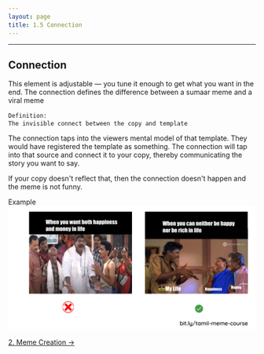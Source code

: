 ```yaml
---
layout: page
title: 1.5 Connection
---
```

---

## Connection
This element is adjustable — you tune it enough to get what you want in the end. The connection defines the difference between a sumaar meme and a viral meme

~~~
Definition:
The invisible connect between the copy and template
~~~

The connection taps into the viewers mental model of that template. They would have registered the template as something. The connection will tap into that source and connect it to your copy, thereby communicating the story you want to say.

If your copy doesn't reflect that, then the connection doesn't happen and the meme is not funny.

Example
![](/images/anatomy/connection.png)

<a href = '/20-creation/' class ='nav-button'> 2. Meme Creation -> </a>
